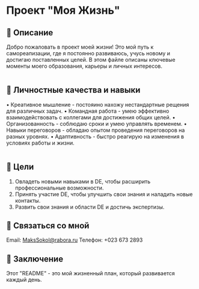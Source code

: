 # Проект "Моя Жизнь"


## 📖 Описание

Добро пожаловать в проект моей жизни! Это мой путь к самореапизации, где я постоянно развиваюсь, учусь новому и достигаю поставленных целей. В этом файле описаны ключевые моменты моего образования, карьеры и личных интересов.

```bash
```

## 🌿 Личностные качества и навыки

• Креативное мышление - постояино нахожу нестандартные рещения для различных задач.
• Командная работа - умею эффективно взаимодействовать с коллегами для достижения общих целей.
• Организованность - соблюдаю сроки и умею управлять временем.
• Навыки переговоров - обладаю опытом проведения переговоров на разных уровнях. 
• Адаптивность - быстро реагирую на изменения в условиях работы и жизни.

```bash
```

## 📜 Цели

1. Овладеть новыми навыками в DE, чтобы расширить профессиональные возможности.
2. Принять участие DE, чтобы улучшить свои знания и наладить новые контакты.
3. Развить свои знания и области DE и достичь экспертизы.

## 🙌 Связаться со мной

Email: MaksSokol@rabora.ru
Телефон: +023 673 2893

## 💭 Заключение

Этот "README" - это мой жизненный план, который развивается каждый день.